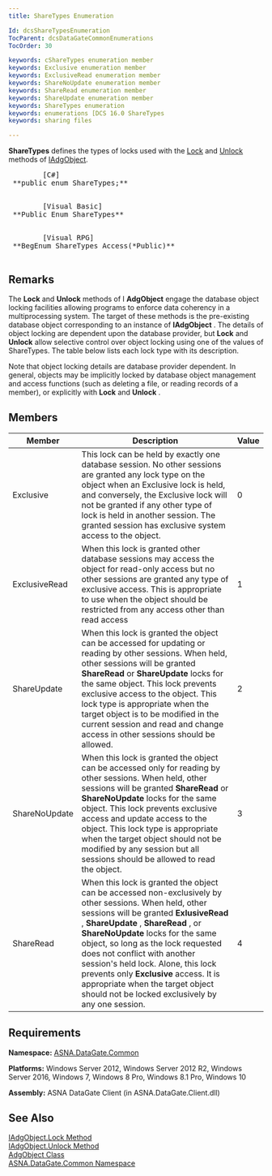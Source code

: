 ```yaml
---
title: ShareTypes Enumeration

Id: dcsShareTypesEnumeration
TocParent: dcsDataGateCommonEnumerations
TocOrder: 30

keywords: cShareTypes enumeration member
keywords: Exclusive enumeration member
keywords: ExclusiveRead enumeration member
keywords: ShareNoUpdate enumeration member
keywords: ShareRead enumeration member
keywords: ShareUpdate enumeration member
keywords: ShareTypes enumeration
keywords: enumerations [DCS 16.0 ShareTypes
keywords: sharing files

---
```


<span> **ShareTypes** </span> defines the types of locks used with the [ Lock](iadg-object-class-lock-method.html) and [Unlock](iadg-object-class-unlock-method.html) methods of [IAdgObject](iadg-object-class.html).
<pre class="prettyprint">
        <span class="lang">[C#]</span>
 **public enum ShareTypes;** 
      </pre>
<pre class="prettyprint">
        <span class="lang">[Visual Basic] </span>
 **Public Enum ShareTypes** 
      </pre>
<pre class="prettyprint">
        <span class="lang">[Visual RPG]</span>
 **BegEnum ShareTypes Access(*Public)** 
      </pre>

## Remarks

The **Lock** and **Unlock** methods of I **AdgObject** engage the database object locking facilities allowing programs to enforce data coherency in a multiprocessing system. The target of these methods is the pre-existing database object corresponding to an instance of **IAdgObject** . The details of object locking are dependent upon the database provider, but **Lock** and **Unlock** allow selective control over object locking using one of the values of ShareTypes. The table below lists each lock type with its description. 

Note that object locking details are database provider dependent. In general, objects may be implicitly locked by database object management and access functions (such as deleting a file, or reading records of a member), or explicitly with **Lock** and **Unlock** . 
## Members



| Member | Description | Value |
| ---- | ---- | ---- |
| Exclusive | This lock can be held by exactly one database session. No other sessions are granted any lock type on the object when an Exclusive lock is held, and conversely, the Exclusive lock will not be granted if any other type of lock is held in another session. The granted session has exclusive system access to the object. | 0 |
| ExclusiveRead | When this lock is granted other database sessions may access the object for read-only access but no other sessions are granted any type of exclusive access. This is appropriate to use when the object should be restricted from any access other than read access | 1 |
| ShareUpdate | When this lock is granted the object can be accessed for updating or reading by other sessions. When held, other sessions will be granted **ShareRead** or **ShareUpdate** locks for the same object. This lock prevents exclusive access to the object. This lock type is appropriate when the target object is to be modified in the current session and read and change access in other sessions should be allowed. | 2 |
| ShareNoUpdate | When this lock is granted the object can be accessed only for reading by other sessions. When held, other sessions will be granted **ShareRead** or **ShareNoUpdate** locks for the same object. This lock prevents exclusive access and update access to the object. This lock type is appropriate when the target object should not be modified by any session but all sessions should be allowed to read the object. | 3 |
| ShareRead | When this lock is granted the object can be accessed non-exclusively by other sessions. When held, other sessions will be granted **ExlusiveRead** , **ShareUpdate** , **ShareRead** , or **ShareNoUpdate** locks for the same object, so long as the lock requested does not conflict with another session's held lock. Alone, this lock prevents only **Exclusive** access. It is appropriate when the target object should not be locked exclusively by any one session. | 4 |



## Requirements

**Namespace:** [ASNA.DataGate.Common](datagate-common-namespace.html) 

**Platforms:** Windows Server 2012, Windows Server 2012 R2, Windows Server 2016, Windows 7, Windows 8 Pro, Windows 8.1 Pro, Windows 10

**Assembly:** ASNA DataGate Client (in ASNA.DataGate.Client.dll)
## See Also


[IAdgObject.Lock Method](iadg-object-class-lock-method.html) <br />
[IAdgObject.Unlock Method](iadg-object-class-unlock-method.html)<br />
[AdgObject Class](iadg-object-class.html)<br />
[ASNA.DataGate.Common Namespace](datagate-common-namespace.html)

